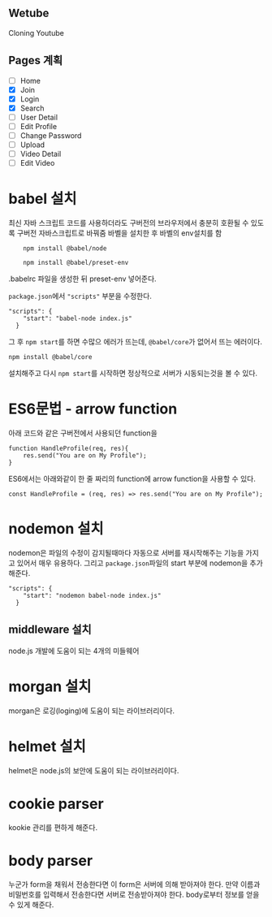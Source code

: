 ## Wetube

Cloning Youtube

## Pages 계획

- [ ] Home
- [x] Join
- [x] Login
- [x] Search
- [ ] User Detail
- [ ] Edit Profile
- [ ] Change Password
- [ ] Upload
- [ ] Video Detail
- [ ] Edit Video

# babel 설치

최신 자바 스크립트 코드를 사용하더라도 구버전의 브라우저에서 충분히 호환될 수 있도록 구버전 자바스크립트로 바꿔줌
바벨을 설치한 후 바벨의 env설치를 함

```{.javascript}
    npm install @babel/node

    npm install @babel/preset-env
```

.babelrc 파일을 생성한 뒤 preset-env 넣어준다.

`package.json`에서 `"scripts"` 부분을 수정한다.

```
"scripts": {
    "start": "babel-node index.js"
  }
```

그 후 `npm start`를 하면 수많으 에러가 뜨는데, `@babel/core`가 없어서 뜨는 에러이다.

```
npm install @babel/core
```

설치해주고 다시 `npm start`를 시작하면 정상적으로 서버가 시동되는것을 볼 수 있다.

# ES6문법 - arrow function

아래 코드와 같은 구버전에서 사용되던 function을

```
function HandleProfile(req, res){
    res.send("You are on My Profile");
}
```

ES6에서는 아래와같이 한 줄 짜리의 function에 arrow function을 사용할 수 있다.

```
const HandleProfile = (req, res) => res.send("You are on My Profile");
```

# nodemon 설치

nodemon은 파일의 수정이 감지될때마다 자동으로 서버를 재시작해주는 기능을 가지고 있어서 매우 유용하다.
그리고 `package.json`파일의 start 부분에 nodemon을 추가해준다.

```
"scripts": {
    "start": "nodemon babel-node index.js"
  }
```

## middleware 설치

node.js 개발에 도움이 되는 4개의 미들웨어

# morgan 설치

morgan은 로깅(loging)에 도움이 되는 라이브러리이다.

# helmet 설치

helmet은 node.js의 보안에 도움이 되는 라이브러리이다.

# cookie parser

kookie 관리를 편하게 해준다.

# body parser

누군가 form을 채워서 전송한다면 이 form은 서버에 의해 받아져야 한다.
만약 이름과 비밀번호를 입력해서 전송한다면 서버로 전송받아져야 한다.
body로부터 정보를 얻을 수 있게 해준다.
